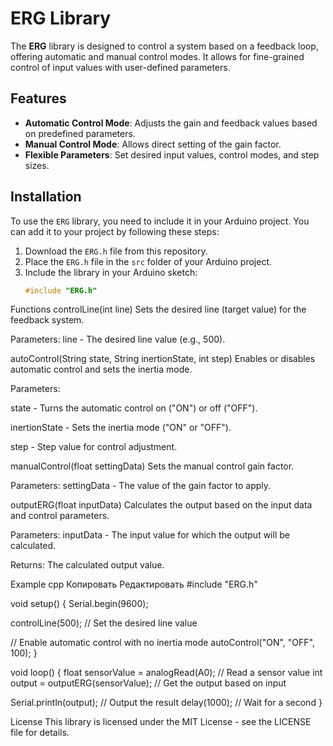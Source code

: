 # ERG Library

The **ERG** library is designed to control a system based on a feedback loop, offering automatic and manual control modes. It allows for fine-grained control of input values with user-defined parameters.

## Features

- **Automatic Control Mode**: Adjusts the gain and feedback values based on predefined parameters.
- **Manual Control Mode**: Allows direct setting of the gain factor.
- **Flexible Parameters**: Set desired input values, control modes, and step sizes.

## Installation

To use the `ERG` library, you need to include it in your Arduino project. You can add it to your project by following these steps:

1. Download the `ERG.h` file from this repository.
2. Place the `ERG.h` file in the `src` folder of your Arduino project.
3. Include the library in your Arduino sketch:
   ```cpp
   #include "ERG.h"
Functions
controlLine(int line)
Sets the desired line (target value) for the feedback system.

Parameters:
line - The desired line value (e.g., 500).

autoControl(String state, String inertionState, int step)
Enables or disables automatic control and sets the inertia mode.

Parameters:

state - Turns the automatic control on ("ON") or off ("OFF").

inertionState - Sets the inertia mode ("ON" or "OFF").

step - Step value for control adjustment.

manualControl(float settingData)
Sets the manual control gain factor.

Parameters:
settingData - The value of the gain factor to apply.

outputERG(float inputData)
Calculates the output based on the input data and control parameters.

Parameters:
inputData - The input value for which the output will be calculated.

Returns:
The calculated output value.

Example
cpp
Копировать
Редактировать
#include "ERG.h"

void setup() {
  Serial.begin(9600);
  
  controlLine(500);  // Set the desired line value

  // Enable automatic control with no inertia mode
  autoControl("ON", "OFF", 100);
}

void loop() {
  float sensorValue = analogRead(A0);  // Read a sensor value
  int output = outputERG(sensorValue); // Get the output based on input

  Serial.println(output); // Output the result
  delay(1000); // Wait for a second
}


License
This library is licensed under the MIT License - see the LICENSE file for details.
